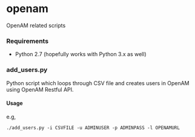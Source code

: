 # openam
OpenAM related scripts

### Requirements

* Python 2.7 (hopefully works with Python 3.x as well)

### add_users.py

Python script which loops through CSV file and creates users in OpenAM using OpenAM Restful API.

#### Usage
e.g,
```
./add_users.py -i CSVFILE -u ADMINUSER -p ADMINPASS -l OPENAMURL
```
